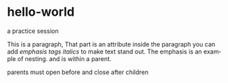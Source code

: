 # hello-world
a practice session
<p lang="en"> This is a paragraph,  That part is an attribute inside the paragraph you can add <em>emphasis tags italics</em> to make text stand out. The emphasis is an example of nesting. and is within a parent.</p>
<p>parents must open before and close after children</p>
